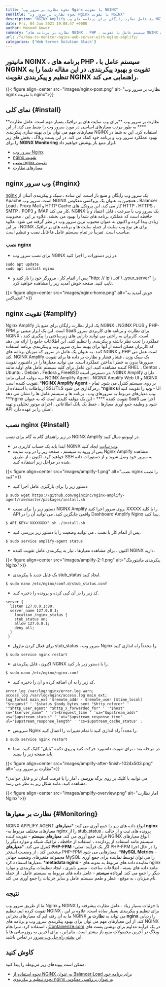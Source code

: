 ```yaml
---
title: "نحوه نظارت بر سرور وب Nginx با تقویت NGINX" 
seoTitle: "نحوه نظارت بر سرور وب Nginx با تقویت NGINX" 
description: "NGINX Amplify یک عامل نظارت رایگان برای برنامه های وب NGINX و برنامه های PHP است. این مقاله در مورد نحوه نظارت بر سرور وب Nginx با تقویت NGINX است" 
date: Fri, 04 Jun 2021 19:08:47 +0000
author: Masood Anwer
summary: "نظارت بر برنامه های NGINX ، PHP ، سیستم عامل با تقویت NGINX و تنظیم پیکربندی. در این مقاله شما را به تنظیم و پیکربندی تقویت NGINX راهنمایی می کند." 
url: /fa/how-to-monitor-nginx-web-server-with-nginx-amplify/
categories: ['Web Server Solution Stack']
---
```


## مانیتور NGINX ، برنامه های PHP ، سیستم عامل با NGINX تقویت و بهبود پیکربندی. در این مقاله شما را به تنظیم و پیکربندی تقویت NGINX راهنمایی می کند.

{{< figure align=center src="images/nginx-post.png" alt="نظارت بر سرور وب nginx با تقویت nginx">}}


## نمای کلی   {#install}
**نظارت بر سرور وب **برای وب سایت های پر ترافیک بسیار مهم است. عامل نظارت ****  به طور مرتب معیارهای اساسی در مورد سرور وب را ضبط می کند. از این معیارهای مهم می توان برای بهینه سازی پیکربندی NGINX استفاده کرد. این به شما در بهبود عملکرد سرور وب و برنامه خود کمک می کند.
در این پست وبلاگ ، بخش های زیر را برای **NGINX Monitoring**  ابزار منبع باز پوشش خواهیم داد.
  * [سرور وب Nginx][1]
  * [nginx تقویت][2]
  * [نصب nginx تقویت][3]
  * [معیارهای نظارت][4]

## nginx وب سرور   {#nginx}
[nginx][5] یک سرور وب رایگان و منبع باز است. این ساده ، سبک و پیکربندی آسان از Apache است. سرور وب NGINX همچنین به عنوان یک پروکسی معکوس ، Balancer Load ، Proxy Mail و HTTP Cache کار می کند. این پروتکل های HTTP ، HTTPS ، SMTP ، POP3 و IMAP کار می کند. NGINX یک سرور وب با سرعت ، قابل اعتماد و با حافظه است که عملکرد برنامه های شما را بهبود می بخشد. علاوه بر این ، محبوبیت زیادی پیدا کرده و اکنون به عنوان محبوب ترین سرور وب در نظر گرفته می شود. علاوه بر این ، NGINX برای هر نوع وب سایت از جمله سایت ها و برنامه های پر ترافیک مناسب است. تقریباً در تمام سیستم عامل ها قابل نصب و تنظیم است.

### نصب nginx
  * برای نصب سرور وب NGINX در زیر دستورات را اجرا کنید.
```
sudo apt update
sudo apt install nginx
```
  * پس از اتمام کار ، مرورگر خود را باز کنید و "http: // ip \ _of \ _your_server" را تایپ کنید. صفحه خوش آمدید زیر را مشاهده خواهید کرد.

{{< figure align=center src="images/nginx-home.png" alt="خوش آمدید به انجیناکس!">}}


## nginx تقویت   {#amplify}
Nginx Amplify یک ابزار نظارت رایگان برای منبع باز NGINX ، NGINX PLUS و PHP-FPM است. این یک ابزار مبتنی بر SaaS برای نظارت و برنامه های کاربردی سرور NGINX است. کاربران به راحتی می توانند دارایی های زیرساختی را پیگیری کنند ، عملکرد را تحت نظر داشته و پیکربندی را تنظیم کنند. این اطلاعات جامع را ارائه می دهد که کاربران ممکن است از آنها برای بهینه سازی سرور وب و پیکربندی برنامه استفاده کنند. به عنوان یک عامل در سرور که میزبان برنامه های NGINX و PHP است عمل می کند. NGINX Amplify یک سبک وزن ، فشار فشار و نظارت بر داده ها برای تقویت سرورها بدون به خطر انداختن عملکرد است. می توانید معیارها را در داشبورد تقویت کننده مشاهده کنید. این عامل برای کلیه سیستم عامل های اولیه مانند RHEL ، Centos ، Ubuntu ، Debian ، Fedora و FreeBSD در دسترس است. NGINX Amplify دارای سه مؤلفه اصلی مانند NGINX Amplify Agent ، NGINX Amplify Web UI و NGINX تقویت کننده است.
  ***NGINX Amplify Agent**  - بر روی سیستم کنترل می شود. تمام ارتباطات با استفاده از SSL/TLS رمزگذاری می شود.
  ***nginx ui وب**  را تقویت کنید - UI وب معیارهای مربوط به سرورهای وب ، برنامه ها و سیستم عامل ها را نشان می دهد.
  ***nginx تقویت کننده ****  - این یک مؤلفه کلیدی است که به عنوان SaaS اجرا می شود و وظیفه جمع آوری معیارها ، حفظ یک بانک اطلاعاتی ، اجرای موتور تحلیلی و تهیه API اصلی را بر عهده دارد.

## نصب nginx   {#install}
در زیر راهنمای گام به گام برای نصب NGINX Amplify در اوبونتو دنبال کنید.
  * ابتدا باید یک حساب کاربری در NGINX [وب سایت][6] ایجاد کنید.
  * پس از ورود به سیستم ، صفحه زیر را در وب سایت Nginx Amplify مشاهده خواهید کرد. اکنون ، از طریق SSH به سرور خود وصل شوید و از دستورات داده شده در مراحل زیر استفاده کنید.

{{< figure align=center src="images/amplify-1.png" alt="نصب nginx را نصب کنید">}}

  * دستور زیر را برای بارگیری عامل اجرا کنید.
```
$ sudo wget https://github.com/nginxinc/nginx-amplify-agent/raw/master/packages/install.sh
```
  * دستور زیر را برای نصب NGINX Amplify روی سرور اجرا کنید. XXXXX را با کلید API واقعی جایگزین کنید. می توانید آن را در Dashboard Amplify Nginx پیدا کنید.
```
$ API_KEY='XXXXXXXX' sh ./install.sh
```
  * پس از اتمام کار با نصب ، می توانید وضعیت را با دستور زیر بررسی کنید.
```
$ sudo service amplify-agent status
```
  * اکنون ، برای مشاهده معیارها ، نیاز به پیکربندی عامل تقویت کننده NGINX دارید.

{{< figure align=center src="images/amplify-2-1.png" alt="پیکربندی مانیتورینگ Nginx">}}

  * یک فایل جدید با پیکربندی stub_status ایجاد کنید.
```
$ sudo nano /etc/nginx/conf.d/stub_status.conf
```
  * کد زیر را در آن کپی کرده و پرونده را ذخیره کنید.
```
server {
  listen 127.0.0.1:80;
  server_name 127.0.0.1;
    location /nginx_status {
    stub_status on;
    allow 127.0.0.1;
    deny all;
  }
 }
```
  * برای فعال کردن ماژول stub_status ، سرور وب Nginx را مجدداً راه اندازی کنید.
```
$ sudo service nginx restart
```
  * اکنون ، فایل پیکربندی NGINX را با دستور زیر باز کنید.
```
$ sudo nano /etc/nginx/nginx.conf
```
  * کد زیر را به آن اضافه کرده و آن را ذخیره کنید.
```
error_log /var/log/nginx/error.log warn;
access_log /var/log/nginx/access.log main_ext;
log_format main_ext '$remote_addr - $remote_user [$time_local] "$request" ' '$status $body_bytes_sent "$http_referer" ' '"$http_user_agent" "$http_x_forwarded_for" ' '"$host" sn="$server_name" ' 'rt=$request_time ' 'ua="$upstream_addr" us="$upstream_status" ' 'ut="$upstream_response_time" ul="$upstream_response_length" ' 'cs=$upstream_cache_status' ;
```
  * سرویس Nginx را مجدداً راه اندازی کنید تا تمام تغییرات را اعمال کنید.
```
$ sudo service nginx restart
```
  * در مرحله بعد ، برای تقویت داشبورد حرکت کنید و روی دکمه "پایان" کلیک کنید. شما باید صفحه زیر را ببینید.

{{< figure align=center src="images/amplify-after-finish-1024x503.png" alt="نظارت بر سرور وب">}}

  *می توانید با کلیک بر روی برگه **بررسی**  ، آمار را با فرمت آسان تر و قابل خواندن مشاهده کنید. مانند شکل زیر به نظر می رسد.

{{< figure align=center src="images/amplify-overview.png" alt="آمار نظارت Nginx">}}


## نظارت بر معیارها   {#Monitoring}
NGINX APPLIFY AGENT انواع داده های زیر را جمع آوری می کند:
  ***معیارهای nginx** -معیارهای مختلف مربوط به nginx را از stub_status ، پرونده های ثبت و از حالت فرآیند جمع آوری می کند.
  **معیارهای سیستم**  - تقویت کننده NGINX انواع معیارهای سیستم مانند استفاده از پردازنده ، استفاده از حافظه ، ترافیک شبکه و موارد دیگر را کنترل می کند.
  ***معیارهای PHP-FPM** -اگر یک فرآیند اصلی PHP-FPM را در حال اجرا مشخص کند ، از وضعیت استخر PHP-FPM معیارهایی می شود.
  ***MySQL Metrics**  - مجموعه متغیرهای وضعیت جهانی MySQL را می توان توسط نماینده برای جمع آوری معیارها استفاده کرد.
  ***metadata nginx**  - نماینده داده های مربوط به نمونه های nginx مانند داده های بسته ، اطلاعات ساخت ، مسیر باینری ، ایجاد تنظیمات پیکربندی و موارد دیگر را جمع می کند.
  **ابرداده سیستم**  - عامل داده های مربوط به سیستم عامل ، از جمله نام میزبان ، به موقع ، عطر و طعم سیستم عامل و سایر جزئیات را جمع آوری می کند.

## نتیجه
ما از طریق سرور وب Nginx و NGINX با جزئیات بسیار زیاد ، عامل نظارت پیشرفته را تقویت کرده ایم. تنظیم NGINX برای تنظیم و پیکربندی بسیار ساده است. علاوه بر این ، ما به آن رفته ایم که معیارهای بحرانی NGINX می تواند به **نظارت بر nginx**  را ردیابی کند. از این معیارهای مهم می توان برای بهبود پیکربندی سرور وب و برنامه های NGINX استفاده کرد.
سرانجام ، [Containerize.com][7] در یک فرآیند مداوم برای نوشتن پست های وبلاگ در آخرین محصولات منبع باز بیشتر است. بنابراین ، برای آخرین به روزرسانی ها با این [پشته راه حل وب سرور][8] در تماس باشید.

## کاوش کنید
ممکن است پیوندهای زیر مربوطه را پیدا کنید:
  * [نحوه استفاده از NGINX به عنوان Balancer Load برای برنامه خود][9]
  * [نحوه تنظیم و پیکربندی nginx به عنوان پروکسی معکوس][10]

  
[1]: #Nginx
[2]: #Amplify
[3]: #Install
[4]: #Monitoring
[5]: https://products.containerize.com/solution-stack/nginx
[6]: https://amplify.nginx.com/signup/
[7]: https://containerize.com
[8]: https://blog.containerize.com/category/web-server-solution-stack/
[9]: https://blog.containerize.com/web-server-solution-stack/how-to-use-nginx-as-load-balancer-for-your-application/
[10]: https://blog.containerize.com/web-server-solution-stack/how-to-setup-and-configure-nginx-as-reverse-proxy/
